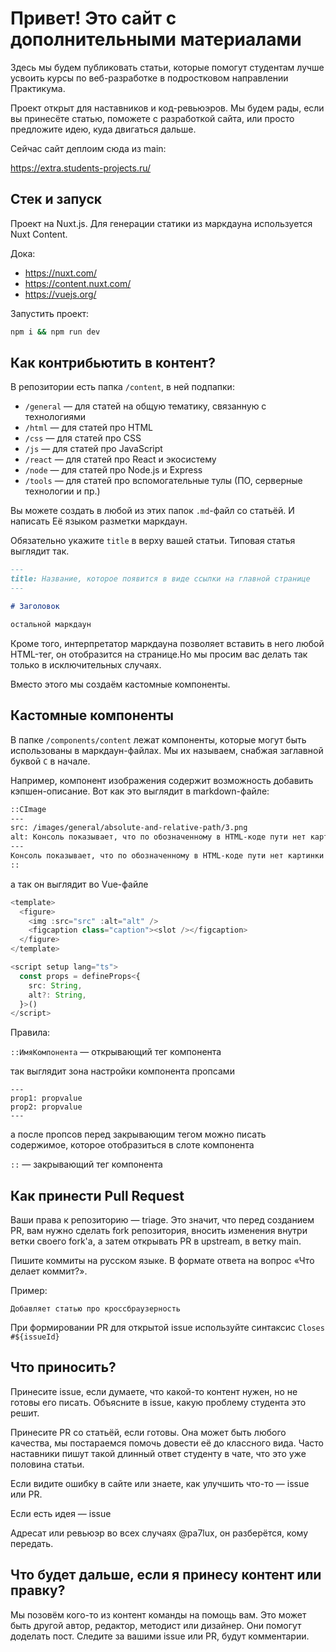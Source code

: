 # Привет! Это сайт с дополнительными материалами

Здесь мы будем публиковать статьи, которые помогут студентам лучше усвоить курсы по веб-разработке в подростковом направлении Практикума.

Проект открыт для наставников и код-ревьюэров. Мы будем рады, если вы принесёте статью, поможете с разработкой сайта, или просто предложите идею, куда двигаться дальше.

Сейчас сайт деплоим сюда из main:

https://extra.students-projects.ru/

## Стек и запуск

Проект на Nuxt.js. Для генерации статики из маркдауна используется Nuxt Content.

Дока:

- https://nuxt.com/
- https://content.nuxt.com/
- https://vuejs.org/

Запустить проект:

```bash
npm i && npm run dev
```

## Как контрибьютить в контент?

В репозитории есть папка `/content`, в ней подпапки:

- `/general` — для статей на общую тематику, связанную с технологиями
- `/html` — для статей про HTML
- `/css` — для статей про CSS
- `/js` — для статей про JavaScript
- `/react` — для статей про React и экосистему
- `/node` — для статей про Node.js и Express
- `/tools` — для статей про вспомогательные тулы (ПО, серверные технологии и пр.)

Вы можете создать в любой из этих папок `.md`-файл со статьёй. И написать Её языком разметки маркдаун.

Обязательно укажите `title` в верху вашей статьи. Типовая статья выглядит так.

```md
---
title: Название, которое появится в виде ссылки на главной странице
---

# Заголовок

остальной маркдаун

```

Кроме того, интерпретатор маркдауна позволяет вставить в него любой HTML-тег, он отобразится на странице.Но мы просим вас делать так только в исключительных случаях.

Вместо этого мы создаём кастомные компоненты.

## Кастомные компоненты

В папке `/components/content` лежат компоненты, которые могут быть использованы в маркдаун-файлах. Мы их называем, снабжая заглавной буквой `C` в начале.

Например, компонент изображения содержит возможность добавить кэпшен-описание. Вот как это выглядит в markdown-файле:

```md
::CImage
---
src: /images/general/absolute-and-relative-path/3.png
alt: Консоль показывает, что по обозначенному в HTML-коде пути нет картинки с именем image.png
---
Консоль показывает, что по обозначенному в HTML-коде пути нет картинки с именем image.png
::
```

а так он выглядит во Vue-файле

```ts
<template>
  <figure>
    <img :src="src" :alt="alt" />
    <figcaption class="caption"><slot /></figcaption>
  </figure>
</template>

<script setup lang="ts">
  const props = defineProps<{
    src: String,
    alt?: String,
  }>()
</script>

```

Правила:

`::ИмяКомпонента` — открывающий тег компонента

так выглядит зона настройки компонента пропсами
```
---
prop1: propvalue
prop2: propvalue
---
```

а после пропсов перед закрывающим тегом можно писать содержимое, которое отобразиться в слоте компонента

`::` — закрывающий тег компонента

## Как принести Pull Request

Ваши права к репозиторию — triage. Это значит, что перед созданием PR, вам нужно сделать fork репозитория, вносить изменения внутри ветки своего fork'а, а затем открывать PR в upstream, в ветку main.

Пишите коммиты на русском языке. В формате ответа на вопрос «Что делает коммит?».

Пример:

`Добавляет статью про кроссбраузерность`

При формировании PR для открытой issue используйте синтаксис `Closes #${issueId}`

## Что приносить?

Принесите issue, если думаете, что какой-то контент нужен, но не готовы его писать. Объясните в issue, какую проблему студента это решит.

Принесите PR со статьёй, если готовы. Она может быть любого качества, мы постараемся помочь довести её до классного вида. Часто наставники пишут такой длинный ответ студенту в чате, что это уже половина статьи.

Если видите ошибку в сайте или знаете, как улучшить что-то — issue или PR.

Если есть идея — issue

Адресат или ревьюэр во всех случаях @pa7lux, он разберётся, кому передать.

## Что будет дальше, если я принесу контент или правку?

Мы позовём кого-то из контент команды на помощь вам. Это может быть другой автор, редактор, методист или дизайнер. Они помогут доделать пост. Следите за вашими issue или PR, будут комментарии.
